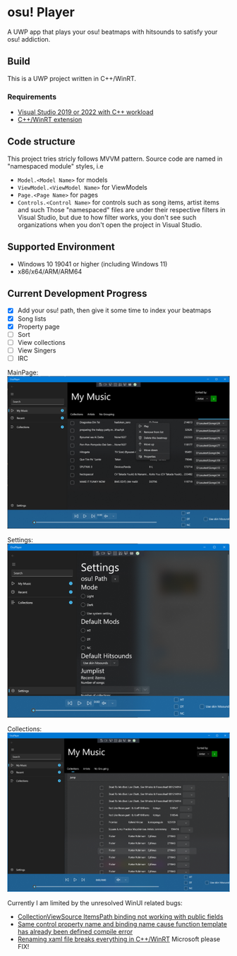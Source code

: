 # osu! Player
A UWP app that plays your osu! beatmaps with hitsounds to satisfy your osu! addiction.

## Build
This is a UWP project written in C++/WinRT. 

### Requirements
- [Visual Studio 2019 or 2022 with C++ workload](https://visualstudio.microsoft.com/vs/)
- [C++/WinRT extension](https://marketplace.visualstudio.com/items?itemName=CppWinRTTeam.cppwinrt101804264)

## Code structure
This project tries stricly follows MVVM pattern. 
Source code are named in "namespaced module" styles, i.e 
- `Model.<Model Name>` for models
- `ViewModel.<ViewModel Name>` for ViewModels
- `Page.<Page Name>` for pages
- `Controls.<Control Name>` for controls such as song items, artist items and such 
Those "namespaced" files are under their respective filters in Visual Studio, but due to how filter works, 
you don't see such organizations when you don't open the project in Visual Studio.

## Supported Environment
- Windows 10 19041 or higher (including Windows 11)
- x86/x64/ARM/ARM64

## Current Development Progress
- [x] Add your osu! path, then give it some time to index your beatmaps
- [x] Song lists
- [x] Property page
- [ ] Sort
- [ ] View collections
- [ ] View Singers
- [ ] IRC

MainPage:
![](screenshots/MainPage.png)


Settings:
![](screenshots/Settings.png)

Collections:
![](screenshots/Collections.png)

Currently I am limited by the unresolved WinUI related bugs:
- [CollectionViewSource ItemsPath binding not working with public fields](https://github.com/microsoft/microsoft-ui-xaml/issues/6619)
- [Same control property name and binding name cause function template has already been defined compile error](https://github.com/microsoft/microsoft-ui-xaml/issues/7313)
- [Renaming xaml file breaks everything in C++/WinRT](https://github.com/microsoft/microsoft-ui-xaml/issues/7365)
Microsoft please FIX!